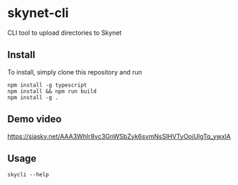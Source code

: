 # skynet-cli
CLI tool to upload directories to Skynet

## Install
To install, simply clone this repository and run
```
npm install -g typescript
npm install && npm run build
npm install -g .
```

## Demo video
https://siasky.net/AAA3WhIr8vc3GnWSbZyk6svmNsSlHVTyOojUlgTq_ywxlA

## Usage
```
skycli --help
```